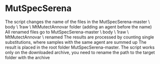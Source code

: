 # MutSpecSerena

The script changes the name of the files in the MutSpecSerena-master \ body \ 1raw \ MtMutectAnnovar folder (adding an agent before the name)
All renamed files go to MutSpecSerena-master \ body \ 1raw \ MtMutectAnnovar \ renamed
The results are processed by counting single substitutions, where samples with the same agent are summed up
The result is placed in the root folder MutSpecSerena-master.
The script works only on the downloaded archive, you need to rename the path to the target folder with the archive

